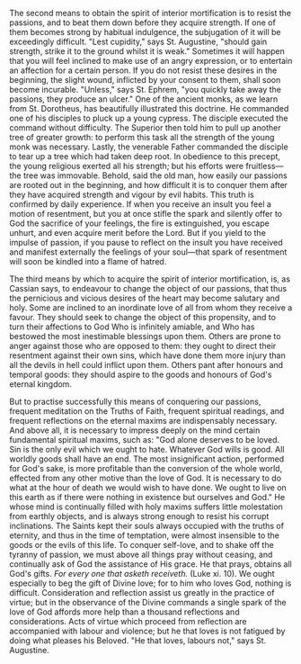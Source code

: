 
The second means to obtain the spirit of interior mortification is to resist the passions, and to beat them down before they acquire strength. If one of them becomes strong by habitual indulgence, the subjugation of it will be exceedingly difficult. \"Lest cupidity,\" says St. Augustine, \"should gain strength, strike it to the ground whilst it is weak.\" Sometimes it will happen that you will feel inclined to make use of an angry expression, or to entertain an affection for a certain person. If you do not resist these desires in the beginning, the slight wound, inflicted by your consent to them, shall soon become incurable. \"Unless,\" says St. Ephrem, \"you quickly take away the passions, they produce an ulcer.\" One of the ancient monks, as we learn from St. Dorotheus, has beautifully illustrated this doctrine. He commanded one of his disciples to pluck up a young cypress. The disciple executed the command without difficulty. The Superior then told him to pull up another tree of greater growth: to perform this task all the strength of the young monk was necessary. Lastly, the venerable Father commanded the disciple to tear up a tree which had taken deep root. In obedience to this precept, the young religious exerted all his strength; but his efforts were fruitless—the tree was immovable. Behold, said the old man, how easily our passions are rooted out in the beginning, and how difficult it is to conquer them after they have acquired strength and vigour by evil habits. This truth is confirmed by daily experience. If when you receive an insult you feel a motion of resentment, but you at once stifle the spark and silently offer to God the sacrifice of your feelings, the fire is extinguished, you escape unhurt, and even acquire merit before the Lord. But if you yield to the impulse of passion, if you pause to reflect on the insult you have received and manifest externally the feelings of your soul—that spark of resentment will soon be kindled into a flame of hatred.

The third means by which to acquire the spirit of interior mortification, is, as Cassian says, to endeavour to change the object of our passions, that thus the pernicious and vicious desires of the heart may become salutary and holy. Some are inclined to an inordinate love of all from whom they receive a favour. They should seek to change the object of this propensity, and to turn their affections to God Who is infinitely amiable, and Who has bestowed the most inestimable blessings upon them. Others are prone to anger against those who are opposed to them: they ought to direct their resentment against their own sins, which have done them more injury than all the devils in hell could inflict upon them. Others pant after honours and temporal goods: they should aspire to the goods and honours of God\'s eternal kingdom.

But to practise successfully this means of conquering our passions, frequent meditation on the Truths of Faith, frequent spiritual readings, and frequent reflections on the eternal maxims are indispensably necessary. And above all, it is necessary to impress deeply on the mind certain fundamental spiritual maxims, such as: \"God alone deserves to be loved. Sin is the only evil which we ought to hate. Whatever God wills is good. All worldly goods shall have an end. The most insignificant action, performed for God\'s sake, is more profitable than the conversion of the whole world, effected from any other motive than the love of God. It is necessary to do what at the hour of death we would wish to have done. We ought to live on this earth as if there were nothing in existence but ourselves and God.\" He whose mind is continually filled with holy maxims suffers little molestation from earthly objects, and is always strong enough to resist his corrupt inclinations. The Saints kept their souls always occupied with the truths of eternity, and thus in the time of temptation, were almost insensible to the goods or the evils of this life. To conquer self-love, and to shake off the tyranny of passion, we must above all things pray without ceasing, and continually ask of God the assistance of His grace. He that prays, obtains all God\'s gifts. *For every one that asketh receiveth.* (Luke xi. 10). We ought especially to beg the gift of Divine love; for to him who loves God, nothing is difficult. Consideration and reflection assist us greatly in the practice of virtue; but in the observance of the Divine commands a single spark of the love of God affords more help than a thousand reflections and considerations. Acts of virtue which proceed from reflection are accompanied with labour and violence; but he that loves is not fatigued by doing what pleases his Beloved. \"He that loves, labours not,\" says St. Augustine.

